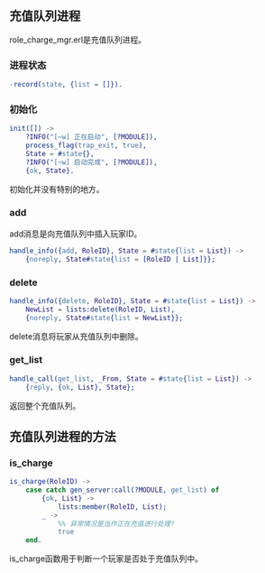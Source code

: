 ## 充值队列进程

role_charge_mgr.erl是充值队列进程。



### 进程状态

```erlang
-record(state, {list = []}).
```



### 初始化

```erlang
init([]) ->
    ?INFO("[~w] 正在启动", [?MODULE]),
    process_flag(trap_exit, true),
    State = #state{},
    ?INFO("[~w] 启动完成", [?MODULE]),
    {ok, State}.
```

初始化并没有特别的地方。



### add

add消息是向充值队列中插入玩家ID。

```erlang
handle_info({add, RoleID}, State = #state{list = List}) ->
    {noreply, State#state{list = [RoleID | List]}};
```



### delete

```erlang
handle_info({delete, RoleID}, State = #state{list = List}) ->
    NewList = lists:delete(RoleID, List),
    {noreply, State#state{list = NewList}};
```

delete消息将玩家从充值队列中删除。





### get_list

```erlang
handle_call(get_list, _From, State = #state{list = List}) ->
    {reply, {ok, List}, State};
```

返回整个充值队列。



## 充值队列进程的方法

### is_charge

```erlang
is_charge(RoleID) ->
    case catch gen_server:call(?MODULE, get_list) of
        {ok, List} ->
            lists:member(RoleID, List);
        _ ->
            %% 异常情况是当作正在充值进行处理?
            true
	end.
```

is_charge函数用于判断一个玩家是否处于充值队列中。

